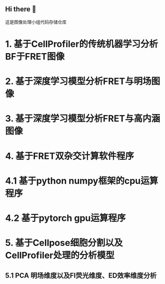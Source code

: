 ## Hi there 👋
这是图像处理小组代码存储仓库

# 1. 基于CellProfiler的传统机器学习分析BF于FRET图像

# 2. 基于深度学习模型分析FRET与明场图像

# 3. 基于深度学习模型分析FRET与高内涵图像

# 4. 基于FRET双杂交计算软件程序
# 4.1 基于python numpy框架的cpu运算程序
# 4.2 基于pytorch gpu运算程序

# 5. 基于Cellpose细胞分割以及CellProfiler处理的分析模型
## 5.1 PCA 明场维度以及FI荧光维度、ED效率维度分析
<!--

**Here are some ideas to get you started:**

🙋‍♀️ A short introduction - what is your organization all about?
🌈 Contribution guidelines - how can the community get involved?
👩‍💻 Useful resources - where can the community find your docs? Is there anything else the community should know?
🍿 Fun facts - what does your team eat for breakfast?
🧙 Remember, you can do mighty things with the power of [Markdown](https://docs.github.com/github/writing-on-github/getting-started-with-writing-and-formatting-on-github/basic-writing-and-formatting-syntax)
-->
